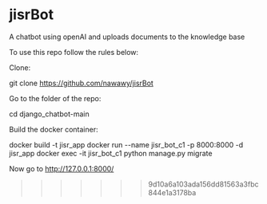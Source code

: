# jisrBot
A chatbot using openAI and uploads documents to the knowledge base

To use this repo follow the rules below:

Clone:

git clone https://github.com/nawawy/jisrBot

Go to the folder of the repo:

cd django_chatbot-main

Build the docker container:

docker build -t jisr_app 
docker run --name jisr_bot_c1 -p 8000:8000 -d jisr_app
docker exec -it jisr_bot_c1 python manage.py migrate

Now go to http://127.0.0.1:8000/
>>>>>>> 9d10a6a103ada156dd81563a3fbc844e1a3178ba


